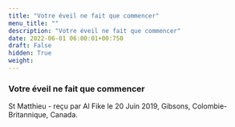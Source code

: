 ```yaml
---
title: "Votre éveil ne fait que commencer"
menu_title: ""
description: "Votre éveil ne fait que commencer"
date: 2022-06-01 06:00:01+00:750
draft: False
hidden: True
weight:
---
```

### Votre éveil ne fait que commencer

St Matthieu - reçu par Al Fike le 20 Juin 2019, Gibsons, Colombie-Britannique, Canada.



